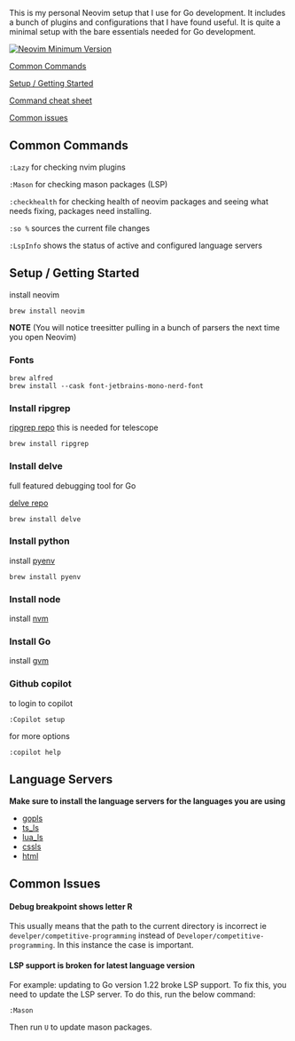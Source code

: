 This is my personal Neovim setup that I use for Go development. It includes a bunch of plugins and configurations that I have found useful.
It is quite a minimal setup with the bare essentials needed for Go development.

[![Neovim Minimum Version](https://img.shields.io/badge/Neovim-0.10-blueviolet.svg?style=flat-square&logo=Neovim&color=90E59A&logoColor=white)](https://github.com/neovim/neovim)

[Common Commands](#common-commands)

[Setup / Getting Started](#setup--getting-started)

[Command cheat sheet](#command-cheat-sheet)

[Common issues](#common-issues)

## Common Commands

`:Lazy` for checking nvim plugins

`:Mason` for checking mason packages (LSP)

`:checkhealth` for checking health of neovim packages and seeing what needs fixing, packages need installing.

`:so %` sources the current file changes

`:LspInfo` shows the status of active and configured language servers

## Setup / Getting Started

install neovim

```
brew install neovim
```

**NOTE** (You will notice treesitter pulling in a bunch of parsers the next time you open Neovim)

### Fonts

```
brew alfred
brew install --cask font-jetbrains-mono-nerd-font
```

### Install ripgrep

[ripgrep repo](https://github.com/BurntSushi/ripgrep#installation) this is needed for telescope

```
brew install ripgrep
```

### Install delve

full featured debugging tool for Go

[delve repo](https://github.com/go-delve/delve/tree/master)

```
brew install delve
```

### Install python

install [pyenv](https://github.com/pyenv/pyenv)

```
brew install pyenv
```

### Install node

install [nvm](https://github.com/nvm-sh/nvm)

### Install Go

install [gvm](https://github.com/moovweb/gvm)

### Github copilot

to login to copilot

```
:Copilot setup
```

for more options

```
:copilot help
```

## Language Servers

**Make sure to install the language servers for the languages you are using**

- [gopls](https://github.com/neovim/nvim-lspconfig/blob/master/doc/configs.md#gopls)
- [ts_ls](https://github.com/neovim/nvim-lspconfig/blob/master/doc/configs.md#ts_ls)
- [lua_ls](https://github.com/neovim/nvim-lspconfig/blob/master/doc/configs.md#lua_ls)
- [cssls](https://github.com/neovim/nvim-lspconfig/blob/master/doc/configs.md#cssls)
- [html](https://github.com/neovim/nvim-lspconfig/blob/master/doc/configs.md#html)

## Common Issues

#### Debug breakpoint shows letter R

This usually means that the path to the current directory is incorrect ie `develper/competitive-programming` instead of `Developer/competitive-programming`.
In this instance the case is important.

#### LSP support is broken for latest language version

For example: updating to Go version 1.22 broke LSP support. To fix this, you need to update the LSP server. To do this,
run the below command:

```
:Mason
```

Then run `U` to update mason packages.
